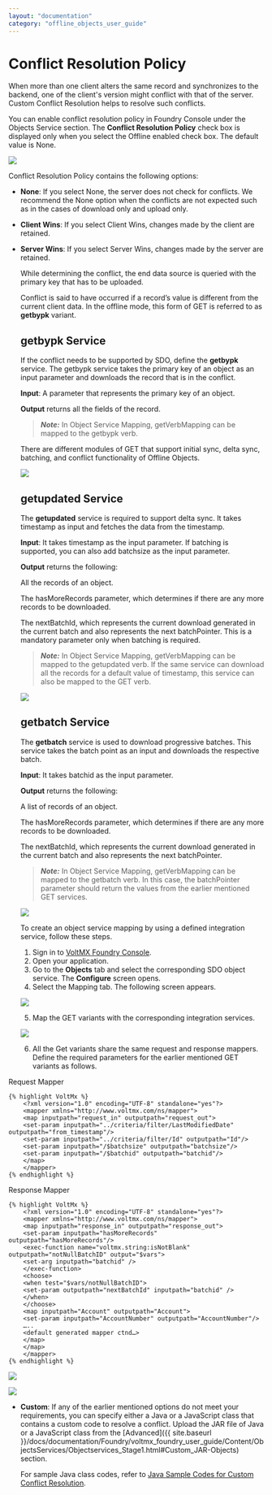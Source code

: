 ```yaml
---
layout: "documentation"
category: "offline_objects_user_guide"
---                      
```


Conflict Resolution Policy
==========================

When more than one client alters the same record and synchronizes to the backend, one of the client's version might conflict with that of the server. Custom Conflict Resolution helps to resolve such conflicts.

You can enable conflict resolution policy in Foundry Console under the Objects Service section. The **Conflict Resolution Policy** check box is displayed only when you select the Offline enabled check box. The default value is None.

![](Resources/Images/Object_Services_675x387.png)

Conflict Resolution Policy contains the following options:

*   **None**: If you select None, the server does not check for conflicts. We recommend the None option when the conflicts are not expected such as in the cases of download only and upload only.
*   **Client Wins**: If you select Client Wins, changes made by the client are retained.
*   **Server Wins**: If you select Server Wins, changes made by the server are retained.
    
    While determining the conflict, the end data source is queried with the primary key that has to be uploaded.
    
    Conflict is said to have occurred if a record’s value is different from the current client data. In the offline mode, this form of GET is referred to as **getbypk** variant.
    
    getbypk Service
    ---------------
    
    If the conflict needs to be supported by SDO, define the **getbypk** service. The getbypk service takes the primary key of an object as an input parameter and downloads the record that is in the conflict.
    
    **Input**: A parameter that represents the primary key of an object.
    
    **Output** returns all the fields of the record.
    
    > **_Note:_** In Object Service Mapping, getVerbMapping can be mapped to the getbypk verb.
    
    There are different modules of GET that support initial sync, delta sync, batching, and conflict functionality of Offline Objects.
    
    ![](Resources/Images/getbypk_651x412.png)
    
    getupdated Service
    ------------------
    
    The **getupdated** service is required to support delta sync. It takes timestamp as input and fetches the data from the timestamp.
    
    **Input**: It takes timestamp as the input parameter. If batching is supported, you can also add batchsize as the input parameter.
    
    **Output** returns the following:
    
    All the records of an object.
    
    The hasMoreRecords parameter, which determines if there are any more records to be downloaded.
    
    The nextBatchId, which represents the current download generated in the current batch and also represents the next batchPointer. This is a mandatory parameter only when batching is required.
    
    > **_Note:_** In Object Service Mapping, getVerbMapping can be mapped to the getupdated verb. If the same service can download all the records for a default value of timestamp, this service can also be mapped to the GET verb.
    
    ![](Resources/Images/getupdated_648x422.png)
    
    getbatch Service
    ----------------
    
    The **getbatch** service is used to download progressive batches. This service takes the batch point as an input and downloads the respective batch.
    
    **Input**: It takes batchid as the input parameter.
    
    **Output** returns the following:
    
    A list of records of an object.
    
    The hasMoreRecords parameter, which determines if there are any more records to be downloaded.
    
    The nextBatchId, which represents the current download generated in the current batch and also represents the next batchPointer.
    
    > **_Note:_** In Object Service Mapping, getVerbMapping can be mapped to the getbatch verb. In this case, the batchPointer parameter should return the values from the earlier mentioned GET services.
    
    ![](Resources/Images/getbatch_649x433.png)
    
    To create an object service mapping by using a defined integration service, follow these steps.
    
    1.  Sign in to [VoltMX Foundry Console](https://manage.hclvoltmx.com/).
    2.  Open your application.
    3.  Go to the **Objects** tab and select the corresponding SDO object service. The **Configure** screen opens.
    4.  Select the Mapping tab. The following screen appears.
    
    
    ![](Resources/Images/MappingTab_608x378.png)
    
    
    5.  Map the GET variants with the corresponding integration services.
    
    ![](Resources/Images/GET_Variants_609x469.png)
        
    6.  All the Get variants share the same request and response mappers. Define the required parameters for the earlier mentioned GET variants as follows.
    
   Request Mapper
        
    {% highlight VoltMx %}
        <?xml version="1.0" encoding="UTF-8" standalone="yes"?>
        <mapper xmlns="http://www.voltmx.com/ns/mapper">
        <map inputpath="request_in" outputpath="request_out">
        <set-param inputpath="../criteria/filter/LastModifiedDate" outputpath="from_timestamp"/>
        <set-param inputpath="../criteria/filter/Id" outputpath="Id"/>
        <set-param inputpath="/$batchsize" outputpath="batchsize"/>
        <set-param inputpath="/$batchid" outputpath="batchid"/>
        </map>
        </mapper>
    {% endhighlight %}
        
   Response Mapper
        
    {% highlight VoltMx %}
        <?xml version="1.0" encoding="UTF-8" standalone="yes"?>
        <mapper xmlns="http://www.voltmx.com/ns/mapper">
        <map inputpath="response_in" outputpath="response_out">
        <set-param inputpath="hasMoreRecords" outputpath="hasMoreRecords"/>
        <exec-function name="voltmx.string:isNotBlank" outputpath="notNullBatchID" output="$vars">
        <set-arg inputpath="batchid" />
        </exec-function>
        <choose>
        <when test="$vars/notNullBatchID">
        <set-param outputpath="nextBatchId" inputpath="batchid" />
        </when>
        </choose>
        <map inputpath="Account" outputpath="Account">
        <set-param inputpath="AccountNumber" outputpath="AccountNumber"/>
        …..
        <default generated mapper ctnd…>
        </map>
        </map>
        </mapper>
    {% endhighlight %}


   ![](Resources/Images/RequestMapper_650x264.png)


   ![](Resources/Images/Response_Mapper_649x382.png)
        
    
*   **Custom**: If any of the earlier mentioned options do not meet your requirements, you can specify either a Java or a JavaScript class that contains a custom code to resolve a conflict. Upload the JAR file of Java or a JavaScript class from the [Advanced]({{ site.baseurl }}/docs/documentation/Foundry/voltmx_foundry_user_guide/Content/ObjectsServices/Objectservices_Stage1.html#Custom_JAR-Objects) section.
    
    For sample Java class codes, refer to [Java Sample Codes for Custom Conflict Resolution](Java_Sample_Code_for_Custom_Conflict_Resolution.html).
